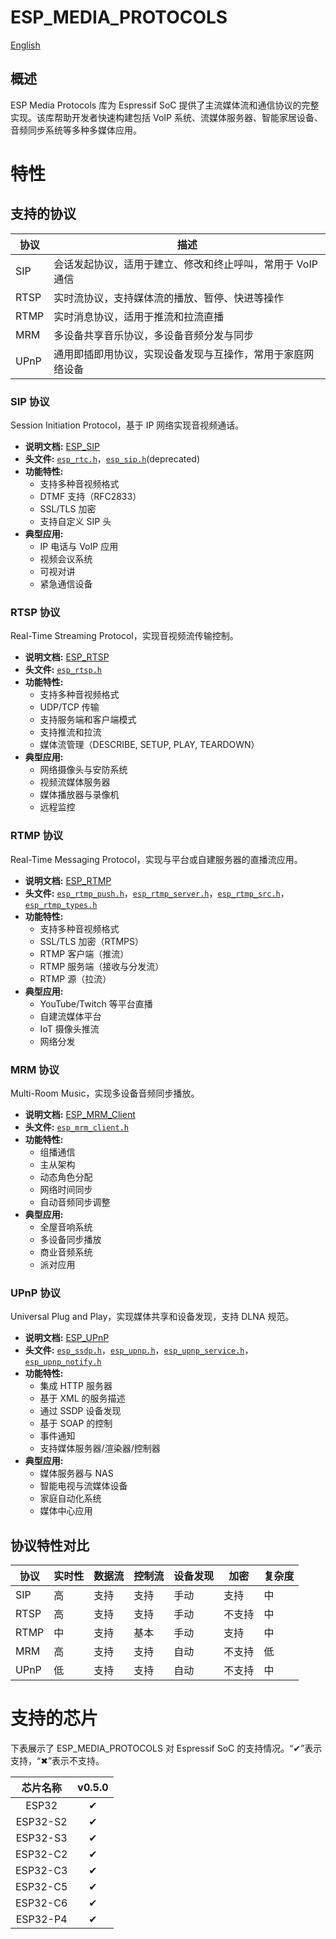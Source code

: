 # ESP_MEDIA_PROTOCOLS
[English](./README.md)

## 概述

ESP Media Protocols 库为 Espressif SoC 提供了主流媒体流和通信协议的完整实现。该库帮助开发者快速构建包括 VoIP 系统、流媒体服务器、智能家居设备、音频同步系统等多种多媒体应用。

# 特性

## 支持的协议

| 协议       | 描述                                                    |
|-----------|--------------------------------------------------------|
| SIP       | 会话发起协议，适用于建立、修改和终止呼叫，常用于 VoIP 通信      |
| RTSP      | 实时流协议，支持媒体流的播放、暂停、快进等操作                 |
| RTMP      | 实时消息协议，适用于推流和拉流直播                           |
| MRM       | 多设备共享音乐协议，多设备音频分发与同步                      |
| UPnP      | 通用即插即用协议，实现设备发现与互操作，常用于家庭网络设备       |

### SIP 协议

Session Initiation Protocol，基于 IP 网络实现音视频通话。
- **说明文档:** [ESP_SIP](docs/zh_CN/SIP_README_CN.md)
- **头文件:** [`esp_rtc.h`](include/esp_rtc.h)，[`esp_sip.h`](include/esp_sip.h)(deprecated)
- **功能特性:**
  - 支持多种音视频格式
  - DTMF 支持（RFC2833）
  - SSL/TLS 加密
  - 支持自定义 SIP 头
- **典型应用:**
  - IP 电话与 VoIP 应用
  - 视频会议系统
  - 可视对讲
  - 紧急通信设备

### RTSP 协议

Real-Time Streaming Protocol，实现音视频流传输控制。
- **说明文档:** [ESP_RTSP](docs/zh_CN/RTSP_README_CN.md)
- **头文件:** [`esp_rtsp.h`](include/esp_rtsp.h)
- **功能特性:**
  - 支持多种音视频格式
  - UDP/TCP 传输
  - 支持服务端和客户端模式
  - 支持推流和拉流
  - 媒体流管理（DESCRIBE, SETUP, PLAY, TEARDOWN）
- **典型应用:**
  - 网络摄像头与安防系统
  - 视频流媒体服务器
  - 媒体播放器与录像机
  - 远程监控

### RTMP 协议

Real-Time Messaging Protocol，实现与平台或自建服务器的直播流应用。
- **说明文档:** [ESP_RTMP](docs/zh_CN/RTMP_README_CN.md)
- **头文件:** [`esp_rtmp_push.h`](include/esp_rtmp_push.h)，[`esp_rtmp_server.h`](include/esp_rtmp_server.h)，[`esp_rtmp_src.h`](include/esp_rtmp_src.h)，[`esp_rtmp_types.h`](include/esp_rtmp_types.h)
- **功能特性:**
  - 支持多种音视频格式
  - SSL/TLS 加密（RTMPS）
  - RTMP 客户端（推流）
  - RTMP 服务端（接收与分发流）
  - RTMP 源（拉流）
- **典型应用:**
  - YouTube/Twitch 等平台直播
  - 自建流媒体平台
  - IoT 摄像头推流
  - 网络分发

### MRM 协议

Multi-Room Music，实现多设备音频同步播放。
- **说明文档:** [ESP_MRM_Client](docs/zh_CN/MRM_README_CN.md)
- **头文件:** [`esp_mrm_client.h`](include/esp_mrm_client.h)
- **功能特性:**
  - 组播通信
  - 主从架构
  - 动态角色分配
  - 网络时间同步
  - 自动音频同步调整
- **典型应用:**
  - 全屋音响系统
  - 多设备同步播放
  - 商业音频系统
  - 派对应用

### UPnP 协议

Universal Plug and Play，实现媒体共享和设备发现，支持 DLNA 规范。
- **说明文档:** [ESP_UPnP](docs/zh_CN/UPnP_README_CN.md)
- **头文件:** [`esp_ssdp.h`](include/esp_ssdp.h)，[`esp_upnp.h`](include/esp_upnp.h)，[`esp_upnp_service.h`](include/esp_upnp_service.h)，[`esp_upnp_notify.h`](include/esp_upnp_notify.h)
- **功能特性:**
  - 集成 HTTP 服务器
  - 基于 XML 的服务描述
  - 通过 SSDP 设备发现
  - 基于 SOAP 的控制
  - 事件通知
  - 支持媒体服务器/渲染器/控制器
- **典型应用:**
  - 媒体服务器与 NAS
  - 智能电视与流媒体设备
  - 家庭自动化系统
  - 媒体中心应用

## 协议特性对比

| 协议    | 实时性 | 数据流  | 控制流 | 设备发现 | 加密    | 复杂度 |
|--------|------- |-------|-------|---------|--------|--------|
| SIP    | 高     | 支持   | 支持   | 手动    | 支持    | 中     |
| RTSP   | 高     | 支持   | 支持   | 手动    | 不支持  | 中     |
| RTMP   | 中     | 支持   | 基本   | 手动    | 支持    | 中     |
| MRM    | 高     | 支持   | 支持   | 自动    | 不支持  | 低     |
| UPnP   | 低     | 支持   | 支持   | 自动    | 不支持  | 中     |

# 支持的芯片

下表展示了 ESP_MEDIA_PROTOCOLS 对 Espressif SoC 的支持情况。“&#10004;”表示支持，“&#10006;”表示不支持。

|芯片名称     |      v0.5.0      |
|:----------:|:----------------:|
|ESP32       |     &#10004;     |
|ESP32-S2    |     &#10004;     |
|ESP32-S3    |     &#10004;     |
|ESP32-C2    |     &#10004;     |
|ESP32-C3    |     &#10004;     |
|ESP32-C5    |     &#10004;     |
|ESP32-C6    |     &#10004;     |
|ESP32-P4    |     &#10004;     |
